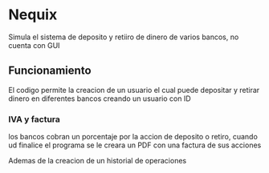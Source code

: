 # Nequix

Simula el sistema de deposito y retiiro de dinero de varios bancos, no cuenta con GUI 

## Funcionamiento

El codigo permite la creacion de un usuario el cual puede depositar y retirar dinero en diferentes bancos creando un usuario con ID

### IVA y factura

los bancos cobran un porcentaje por la accion de deposito o retiro, cuando ud finalice el programa se le creara un PDF con una factura de sus acciones

Ademas de la creacion de un historial de operaciones 



